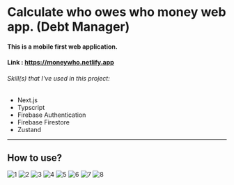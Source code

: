 # Calculate who owes who money web app. (Debt Manager)

#### This is a mobile first web application.

#### Link : https://moneywho.netlify.app

###### Skill(s) that I've used in this project:

- Next.js
- Typscript
- Firebase Authentication
- Firebase Firestore
- Zustand

________________________________________________________________________

## How to use?

![1](https://github.com/shaoxuan0916/money_who/assets/94277292/6d75ee6f-4a25-42c2-96b2-609290f36aa3)
![2](https://github.com/shaoxuan0916/money_who/assets/94277292/7e080139-5278-4a16-8c14-28431649c320)
![3](https://github.com/shaoxuan0916/money_who/assets/94277292/46dde689-b788-4240-9e04-4a7c4321a0cf)
![4](https://github.com/shaoxuan0916/money_who/assets/94277292/5376b87b-5eb5-4062-8c24-39b92ea8a49f)
![5](https://github.com/shaoxuan0916/money_who/assets/94277292/5128e443-29b1-44dd-a913-35a647f7497a)
![6](https://github.com/shaoxuan0916/money_who/assets/94277292/00d94027-b39c-43f1-b0de-67b2081d6e76)
![7](https://github.com/shaoxuan0916/money_who/assets/94277292/42f0349b-cf06-41cd-bf16-081497ad2f16)
![8](https://github.com/shaoxuan0916/money_who/assets/94277292/fd10239d-8775-4acc-b8e7-01cec955a4a9)


